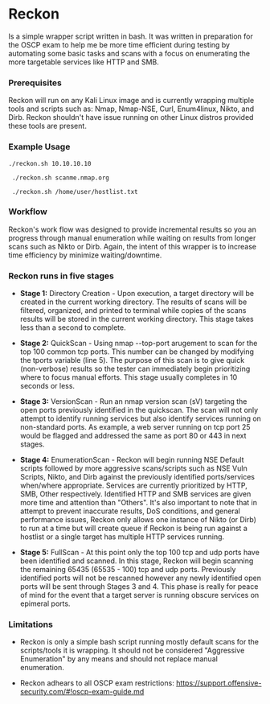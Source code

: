 # Reckon
Is a simple wrapper script written in bash. It was written in preparation for the OSCP exam to help me be more time efficient during testing by automating some basic tasks and scans with a focus on enumerating the more targetable services like HTTP and SMB.

### Prerequisites
Reckon will run on any Kali Linux image and is currently wrapping multiple tools and scripts such as: Nmap, Nmap-NSE, Curl, Enum4linux, Nikto, and Dirb. Reckon shouldn't have issue running on other Linux distros provided these tools are present.

### Example Usage
``` ./reckon.sh 10.10.10.10 ```

``` ./reckon.sh scanme.nmap.org```

``` ./reckon.sh /home/user/hostlist.txt```

### Workflow
Reckon's work flow was designed to provide incremental results so you an progress through manual enumeration while waiting on results from longer scans such as Nikto or Dirb. Again, the intent of this wrapper is to increase time efficiency by minimize waiting/downtime. 

### Reckon runs in five stages

* <b>Stage 1:</b> Directory Creation - Upon execution, a target directory will be created in the current working directory. The results of scans will be filtered, organized, and printed to terminal while copies of the scans results will be stored in the current working directory. This stage takes less than a second to complete.

* <b>Stage 2:</b> QuickScan - Using nmap --top-port arugement to scan for the top 100 common tcp ports. This number can be changed by modifying the tports variable (line 5). The purpose of this scan is to give quick (non-verbose) results so the tester can immediately begin prioritizing where to focus manual efforts. This stage usually completes in 10 seconds or less.

* <b>Stage 3:</b> VersionScan - Run an nmap version scan (sV) targeting the open ports previously identified in the quickscan. The scan will not only attempt to identify running services but also identify services running on non-standard ports. As example, a web server running on tcp port 25 would be flagged and addressed the same as port 80 or 443 in next stages.

* <b>Stage 4:</b> EnumerationScan - Reckon will begin running NSE Default scripts followed by more aggressive scans/scripts such as NSE Vuln Scripts, Nikto, and Dirb against the previously identified ports/services when/where appropriate. Services are currently prioritized by HTTP, SMB, Other respectively. Identified HTTP and SMB services are given more time and attention than "Others". It's also important to note that in attempt to prevent inaccurate results, DoS conditions, and general performance issues, Reckon only allows one instance of Nikto (or Dirb) to run at a time but will create queue if Reckon is being run against a hostlist or a single target has multiple HTTP services running. 

* <b>Stage 5:</b> FullScan - At this point only the top 100 tcp and udp ports have been identified and scanned. In this stage, Reckon will begin scanning the remaining 65435 (65535 - 100) tcp and udp ports. Previously identified ports will not be rescanned however any newly identified open ports will be sent through Stages 3 and 4. This phase is really for peace of mind for the event that a target server is running obscure services on epimeral ports. 

### Limitations
* Reckon is only a simple bash script running mostly default scans for the scripts/tools it is wrapping. It should not be considered "Aggressive Enumeration" by any means and should not replace manual enumeration. 

* Reckon adhears to all OSCP exam restrictions: https://support.offensive-security.com/#!oscp-exam-guide.md
